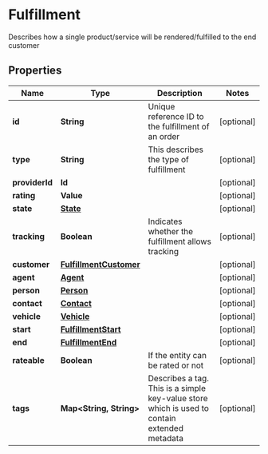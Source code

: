 

# Fulfillment

Describes how a single product/service will be rendered/fulfilled to the end customer

## Properties

| Name | Type | Description | Notes |
|------------ | ------------- | ------------- | -------------|
|**id** | **String** | Unique reference ID to the fulfillment of an order |  [optional] |
|**type** | **String** | This describes the type of fulfillment |  [optional] |
|**providerId** | **Id** |  |  [optional] |
|**rating** | **Value** |  |  [optional] |
|**state** | [**State**](State.md) |  |  [optional] |
|**tracking** | **Boolean** | Indicates whether the fulfillment allows tracking |  [optional] |
|**customer** | [**FulfillmentCustomer**](FulfillmentCustomer.md) |  |  [optional] |
|**agent** | [**Agent**](Agent.md) |  |  [optional] |
|**person** | [**Person**](Person.md) |  |  [optional] |
|**contact** | [**Contact**](Contact.md) |  |  [optional] |
|**vehicle** | [**Vehicle**](Vehicle.md) |  |  [optional] |
|**start** | [**FulfillmentStart**](FulfillmentStart.md) |  |  [optional] |
|**end** | [**FulfillmentEnd**](FulfillmentEnd.md) |  |  [optional] |
|**rateable** | **Boolean** | If the entity can be rated or not |  [optional] |
|**tags** | **Map&lt;String, String&gt;** | Describes a tag. This is a simple key-value store which is used to contain extended metadata |  [optional] |



